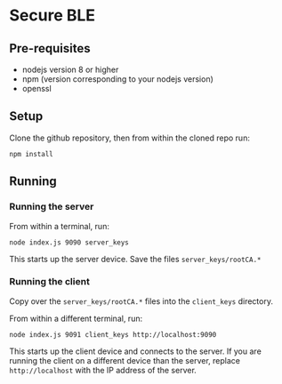 # Secure BLE

## Pre-requisites

* nodejs version 8 or higher
* npm (version corresponding to your nodejs version)
* openssl

## Setup

Clone the github repository, then from within the cloned repo run:
```
npm install
```

## Running

### Running the server

From within a terminal, run:
```
node index.js 9090 server_keys
```

This starts up the server device. Save the files `server_keys/rootCA.*`

### Running the client

Copy over the `server_keys/rootCA.*` files into the `client_keys` directory.

From within a different terminal, run:
```
node index.js 9091 client_keys http://localhost:9090
```

This starts up the client device and connects to the server. If you are running the client on a different device than the server, replace `http://localhost` with the IP address of the server.